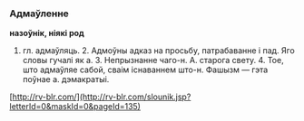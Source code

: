 ### Адмаўленне
**назоўнік, ніякі род**

1. гл. адмаўляць. 2. Адмоўны адказ на просьбу, патрабаванне і пад. Яго словы гучалі як а. 3. Непрызнанне чаго-н. А. старога свету. 4. Тое, што адмаўляе сабой, сваім існаваннем што-н. Фашызм — гэта поўнае а. дэмакратыі.

<a rel="author">[http://rv-blr.com/](http://rv-blr.com/slounik.jsp?letterId=0&maskId=0&pageId=135)</a>
